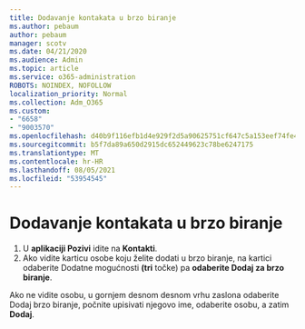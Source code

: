 ```yaml
---
title: Dodavanje kontakata u brzo biranje
ms.author: pebaum
author: pebaum
manager: scotv
ms.date: 04/21/2020
ms.audience: Admin
ms.topic: article
ms.service: o365-administration
ROBOTS: NOINDEX, NOFOLLOW
localization_priority: Normal
ms.collection: Adm_O365
ms.custom:
- "6658"
- "9003570"
ms.openlocfilehash: d40b9f116efb1d4e929f2d5a90625751cf647c5a153eef74fe49ae09f1202263
ms.sourcegitcommit: b5f7da89a650d2915dc652449623c78be6247175
ms.translationtype: MT
ms.contentlocale: hr-HR
ms.lasthandoff: 08/05/2021
ms.locfileid: "53954545"
---
```

# <a name="add-contacts-to-speed-dial"></a>Dodavanje kontakata u brzo biranje

1. U  **aplikaciji Pozivi** idite na  **Kontakti**.
2. Ako vidite karticu osobe koju želite dodati u brzo biranje, na kartici odaberite Dodatne mogućnosti  **(tri**  točke) pa  **odaberite Dodaj za brzo biranje**.

Ako ne vidite osobu, u  gornjem desnom desnom vrhu zaslona odaberite Dodaj brzo biranje, počnite upisivati njegovo ime, odaberite osobu, a zatim **Dodaj**.
